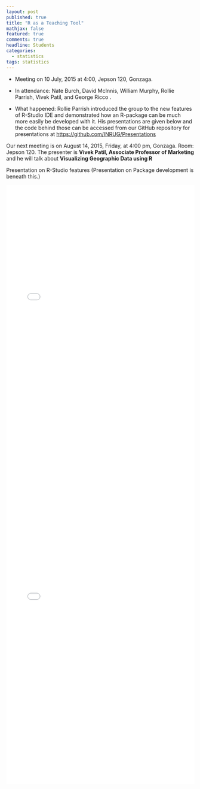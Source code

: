 ```yaml
---
layout: post
published: true
title: "R as a Teaching Tool"
mathjax: false
featured: true
comments: true
headline: Students
categories: 
  - statistics
tags: statistics
---
```


* Meeting on 10 July, 2015 at 4:00, Jepson 120, Gonzaga.
* In attendance: Nate Burch, David McInnis, William Murphy, Rollie Parrish, Vivek Patil, and George Ricco . 

* What happened: Rollie Parrish introduced the group to the new features of R-Studio IDE and demonstrated how an R-package can be much more easily be developed with it. His presentations are given below and the code behind those can be accessed from our GitHub repository for presentations at https://github.com/INRUG/Presentations

Our next meeting is on August 14, 2015, Friday, at 4:00 pm, Gonzaga. Room: Jepson 120. The presenter is **Vivek Patil, Associate Professor of Marketing** and he will talk about **Visualizing Geographic Data using R** <br>

Presentation on R-Studio features (Presentation on Package development is beneath this.)

<iframe width="100%" height="800" src="//inrug.github.io/Presentations/RStudioUpdates/RStudio_updates-rpubs.html/" frameborder="0"> </iframe>

<iframe width="100%" height="800" src="//inrug.github.io/Presentations/IntroCreatingPackages/Intro_creating_R_packages.html/" frameborder="0"> </iframe>






